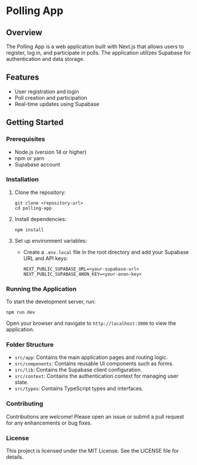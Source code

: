 # Polling App

## Overview
The Polling App is a web application built with Next.js that allows users to register, log in, and participate in polls. The application utilizes Supabase for authentication and data storage.

## Features
- User registration and login
- Poll creation and participation
- Real-time updates using Supabase

## Getting Started

### Prerequisites
- Node.js (version 14 or higher)
- npm or yarn
- Supabase account

### Installation
1. Clone the repository:
   ```
   git clone <repository-url>
   cd polling-app
   ```

2. Install dependencies:
   ```
   npm install
   ```

3. Set up environment variables:
   - Create a `.env.local` file in the root directory and add your Supabase URL and API keys:
     ```
     NEXT_PUBLIC_SUPABASE_URL=<your-supabase-url>
     NEXT_PUBLIC_SUPABASE_ANON_KEY=<your-anon-key>
     ```

### Running the Application
To start the development server, run:
```
npm run dev
```
Open your browser and navigate to `http://localhost:3000` to view the application.

### Folder Structure
- `src/app`: Contains the main application pages and routing logic.
- `src/components`: Contains reusable UI components such as forms.
- `src/lib`: Contains the Supabase client configuration.
- `src/context`: Contains the authentication context for managing user state.
- `src/types`: Contains TypeScript types and interfaces.

### Contributing
Contributions are welcome! Please open an issue or submit a pull request for any enhancements or bug fixes.

### License
This project is licensed under the MIT License. See the LICENSE file for details.
